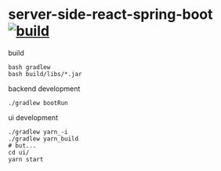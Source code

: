 server-side-react-spring-boot [![build](https://travis-ci.org/daggerok/server-side-react-spring-boot.svg?branch=master)](https://travis-ci.org/daggerok/server-side-react-spring-boot)
=============================

build

```fish
bash gradlew
bash build/libs/*.jar
```

backend development

```fish
./gradlew bootRun
```

ui development

```fish
./gradlew yarn_-i
./gradlew yarn_build
# but...
cd ui/
yarn start
```
